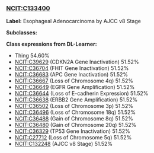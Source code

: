 
### [NCIT:C133400](http://purl.obolibrary.org/obo/NCIT_C133400)
**Label:** Esophageal Adenocarcinoma by AJCC v8 Stage

**Subclasses:** 

**Class expressions from DL-Learner:**

- Thing 54.60%
- [NCIT:C39629](http://purl.obolibrary.org/obo/NCIT_C39629) (CDKN2A Gene Inactivation) 51.52%
- [NCIT:C36704](http://purl.obolibrary.org/obo/NCIT_C36704) (FHIT Gene Inactivation) 51.52%
- [NCIT:C36683](http://purl.obolibrary.org/obo/NCIT_C36683) (APC Gene Inactivation) 51.52%
- [NCIT:C36667](http://purl.obolibrary.org/obo/NCIT_C36667) (Loss of Chromosome 4q) 51.52%
- [NCIT:C36649](http://purl.obolibrary.org/obo/NCIT_C36649) (EGFR Gene Amplification) 51.52%
- [NCIT:C36644](http://purl.obolibrary.org/obo/NCIT_C36644) (Loss of E-cadherin Expression) 51.52%
- [NCIT:C36638](http://purl.obolibrary.org/obo/NCIT_C36638) (ERBB2 Gene Amplification) 51.52%
- [NCIT:C36502](http://purl.obolibrary.org/obo/NCIT_C36502) (Loss of Chromosome 3p) 51.52%
- [NCIT:C36496](http://purl.obolibrary.org/obo/NCIT_C36496) (Loss of Chromosome 18q) 51.52%
- [NCIT:C36488](http://purl.obolibrary.org/obo/NCIT_C36488) (Gain of Chromosome 8q) 51.52%
- [NCIT:C36480](http://purl.obolibrary.org/obo/NCIT_C36480) (Gain of Chromosome 20q) 51.52%
- [NCIT:C36329](http://purl.obolibrary.org/obo/NCIT_C36329) (TP53 Gene Inactivation) 51.52%
- [NCIT:C27712](http://purl.obolibrary.org/obo/NCIT_C27712) (Loss of Chromosome 5q) 51.52%
- [NCIT:C132248](http://purl.obolibrary.org/obo/NCIT_C132248) (AJCC v8 Stage) 51.52%


